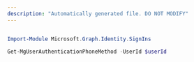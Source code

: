```yaml
---
description: "Automatically generated file. DO NOT MODIFY"
---
```


```powershell

Import-Module Microsoft.Graph.Identity.SignIns

Get-MgUserAuthenticationPhoneMethod -UserId $userId

```